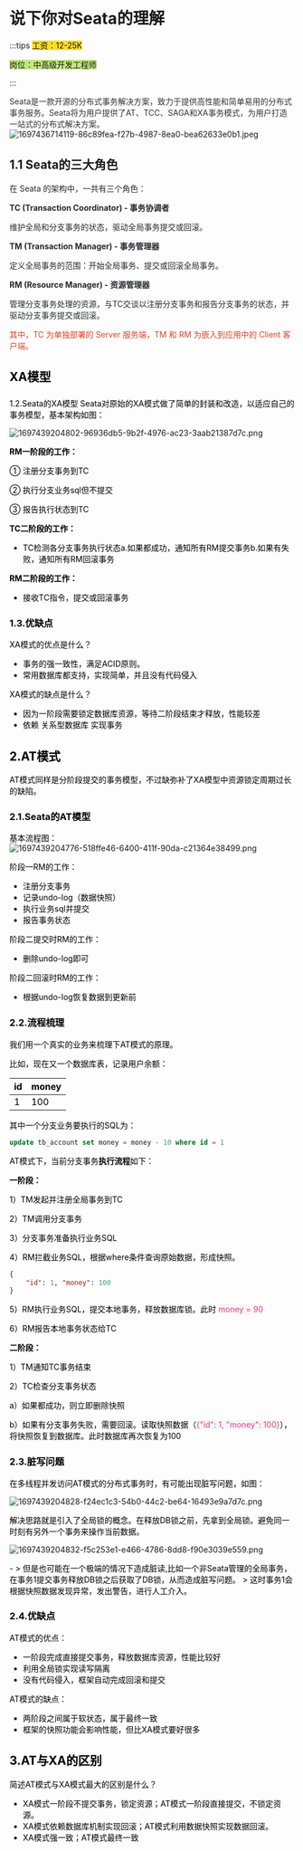 # 说下你对Seata的理解

:::tips
<font style="background-color:#FBDE28;">工资：12-25K</font>

<font style="background-color:#C1E77E;">岗位：中高级开发工程师</font>

:::

<font style="background-color:#C1E77E;"></font>

<font style="color:rgb(51, 51, 51);">Seata是一款开源的分布式事务解决方案，致力于提供高性能和简单易用的分布式事务服务。Seata将为用户提供了AT、TCC、SAGA和XA事务模式，为用户打造一站式的分布式解决方案。</font>![1697436714119-86c89fea-f27b-4987-8ea0-bea62633e0b1.jpeg](./img/-fne7tgBMXEHczUA/1697436714119-86c89fea-f27b-4987-8ea0-bea62633e0b1-157248.jpeg)

##

## 1.1 Seata的三大角色

<font style="color:rgb(36, 41, 46);">在 Seata 的架构中，一共有三个角色：</font>

**<font style="color:rgb(36, 41, 46);">TC (Transaction Coordinator) - 事务协调者</font>**

<font style="color:rgb(36, 41, 46);">维护全局和分支事务的状态，驱动全局事务提交或回滚。</font>

**<font style="color:rgb(36, 41, 46);">TM (Transaction Manager) - 事务管理器</font>**

<font style="color:rgb(36, 41, 46);">定义全局事务的范围：开始全局事务、提交或回滚全局事务。</font>

**<font style="color:rgb(36, 41, 46);">RM (Resource Manager) - 资源管理器</font>**

<font style="color:rgb(36, 41, 46);">管理分支事务处理的资源，与TC交谈以注册分支事务和报告分支事务的状态，并驱动分支事务提交或回滚。</font>

<font style="color:rgb(223, 64, 42);">其中，TC 为单独部署的 Server 服务端，TM 和 RM 为嵌入到应用中的 Client 客户端。</font>

## <font style="color:rgb(0, 0, 0);">XA模型</font>

### <font style="color:rgb(0, 0, 0);">  

</font><font style="color:rgb(0, 0, 0);">1.2.Seata的XA模型</font>
<font style="color:rgb(0, 0, 0);">Seata对原始的XA模式做了简单的封装和改造，以适应自己的事务模型，基本架构如图：</font>

![1697439204802-96936db5-9b2f-4976-ac23-3aab21387d7c.png](./img/-fne7tgBMXEHczUA/1697439204802-96936db5-9b2f-4976-ac23-3aab21387d7c-596419.png)

**<font style="color:rgb(0, 0, 0);">RM一阶段的工作：</font>**

<font style="color:rgb(0, 0, 0);">① 注册分支事务到TC</font>

<font style="color:rgb(0, 0, 0);">② 执行分支业务sql但不提交</font>

<font style="color:rgb(0, 0, 0);">③ 报告执行状态到TC</font>

**<font style="color:rgb(0, 0, 0);">TC二阶段的工作：</font>**

+ <font style="color:rgb(0, 0, 0);">TC检测各分支事务执行状态</font><font style="color:rgb(0, 0, 0);">a.如果都成功，通知所有RM提交事务</font><font style="color:rgb(0, 0, 0);">b.如果有失败，通知所有RM回滚事务</font>

**<font style="color:rgb(0, 0, 0);">RM二阶段的工作：</font>**

+ <font style="color:rgb(0, 0, 0);">接收TC指令，提交或回滚事务</font>

### <font style="color:rgb(0, 0, 0);">1.3.优缺点</font>

<font style="color:rgb(0, 0, 0);">XA模式的优点是什么？</font>

+ <font style="color:rgb(0, 0, 0);">事务的强一致性，满足ACID原则。</font>
+ <font style="color:rgb(0, 0, 0);">常用数据库都支持，实现简单，并且没有代码侵入</font>

<font style="color:rgb(0, 0, 0);">XA模式的缺点是什么？</font>

+ <font style="color:rgb(0, 0, 0);">因为一阶段需要锁定数据库资源，等待二阶段结束才释放，性能较差</font>
+ <font style="color:rgb(0, 0, 0);">依赖 关系型数据库 实现事务</font>

## <font style="color:rgb(0, 0, 0);">2.AT模式</font>

<font style="color:rgb(0, 0, 0);">AT模式同样是分阶段提交的事务模型，不过缺弥补了XA模型中资源锁定周期过长的缺陷。</font>

### <font style="color:rgb(0, 0, 0);">2.1.Seata的AT模型</font>

<font style="color:rgb(0, 0, 0);">基本流程图：  
</font>![1697439204776-518ffe46-6400-411f-90da-c21364e38499.png](./img/-fne7tgBMXEHczUA/1697439204776-518ffe46-6400-411f-90da-c21364e38499-528040.png)

<font style="color:rgb(0, 0, 0);">阶段一RM的工作：</font>

+ <font style="color:rgb(0, 0, 0);">注册分支事务</font>
+ <font style="color:rgb(0, 0, 0);">记录undo-log（数据快照）</font>
+ <font style="color:rgb(0, 0, 0);">执行业务sql并提交</font>
+ <font style="color:rgb(0, 0, 0);">报告事务状态</font>

<font style="color:rgb(0, 0, 0);">阶段二提交时RM的工作：</font>

+ <font style="color:rgb(0, 0, 0);">删除undo-log即可</font>

<font style="color:rgb(0, 0, 0);">阶段二回滚时RM的工作：</font>

+ <font style="color:rgb(0, 0, 0);">根据undo-log恢复数据到更新前</font>

### <font style="color:rgb(0, 0, 0);">2.2.流程梳理</font>

<font style="color:rgb(0, 0, 0);">我们用一个真实的业务来梳理下AT模式的原理。</font>

<font style="color:rgb(0, 0, 0);">比如，现在又一个数据库表，记录用户余额：</font>

| **<font style="color:rgb(0, 0, 0);">id</font>** | **<font style="color:rgb(0, 0, 0);">money</font>** |
| :--- | :--- |
| <font style="color:rgb(0, 0, 0);">1</font> | <font style="color:rgb(0, 0, 0);">100</font> |

<font style="color:rgb(0, 0, 0);">其中一个分支业务要执行的SQL为：</font>

```sql
update tb_account set money = money - 10 where id = 1
```

<font style="color:rgb(0, 0, 0);">AT模式下，当前分支事务</font>**<font style="color:rgb(0, 0, 0);">执行流程</font>**<font style="color:rgb(0, 0, 0);">如下：</font>

**<font style="color:rgb(0, 0, 0);">一阶段：</font>**

<font style="color:rgb(0, 0, 0);">1）TM发起并注册全局事务到TC</font>

<font style="color:rgb(0, 0, 0);">2）TM调用分支事务</font>

<font style="color:rgb(0, 0, 0);">3）分支事务准备执行业务SQL</font>

<font style="color:rgb(0, 0, 0);">4）RM拦截业务SQL，根据where条件查询原始数据，形成快照。</font>

```json
{
    "id": 1, "money": 100
}
```

<font style="color:rgb(0, 0, 0);">5）RM执行业务SQL，提交本地事务，释放数据库锁。此时</font><font style="color:rgb(0, 0, 0);"> </font><font style="color:rgb(232, 62, 140);background-color:rgb(246, 246, 246);">money = 90</font>

<font style="color:rgb(0, 0, 0);">6）RM报告本地事务状态给TC</font>

**<font style="color:rgb(0, 0, 0);">二阶段：</font>**

<font style="color:rgb(0, 0, 0);">1）TM通知TC事务结束</font>

<font style="color:rgb(0, 0, 0);">2）TC检查分支事务状态</font>

<font style="color:rgb(0, 0, 0);">a）如果都成功，则立即删除快照</font>

<font style="color:rgb(0, 0, 0);">b）如果有分支事务失败，需要回滚。读取快照数据（</font><font style="color:rgb(232, 62, 140);background-color:rgb(246, 246, 246);">{"id": 1, "money": 100}</font><font style="color:rgb(0, 0, 0);">），将快照恢复到数据库。此时数据库再次恢复为100</font>

### <font style="color:rgb(0, 0, 0);">2.3.脏写问题</font>

<font style="color:rgb(0, 0, 0);">在多线程并发访问AT模式的分布式事务时，有可能出现脏写问题，如图：</font>

![1697439204828-f24ec1c3-54b0-44c2-be64-16493e9a7d7c.png](./img/-fne7tgBMXEHczUA/1697439204828-f24ec1c3-54b0-44c2-be64-16493e9a7d7c-121388.png)

<font style="color:rgb(0, 0, 0);">解决思路就是引入了全局锁的概念。在释放DB锁之前，先拿到全局锁。避免同一时刻有另外一个事务来操作当前数据。</font>

![1697439204832-f5c253e1-e466-4786-8dd8-f90e3039e559.png](./img/-fne7tgBMXEHczUA/1697439204832-f5c253e1-e466-4786-8dd8-f90e3039e559-664883.png)

<font style="color:rgb(0, 0, 0);">- > 但是也可能在一个极端的情况下造成脏读,比如一个非Seata管理的全局事务，在事务1提交事务释放DB锁之后获取了DB锁，从而造成脏写问题。 > 这时事务1会根据快照数据发现异常，发出警告，进行人工介入。</font>  

### <font style="color:rgb(0, 0, 0);">2.4.优缺点</font>

<font style="color:rgb(0, 0, 0);">AT模式的优点：</font>

+ <font style="color:rgb(0, 0, 0);">一阶段完成直接提交事务，释放数据库资源，性能比较好</font>
+ <font style="color:rgb(0, 0, 0);">利用全局锁实现读写隔离</font>
+ <font style="color:rgb(0, 0, 0);">没有代码侵入，框架自动完成回滚和提交</font>

<font style="color:rgb(0, 0, 0);">AT模式的缺点：</font>

+ <font style="color:rgb(0, 0, 0);">两阶段之间属于软状态，属于最终一致</font>
+ <font style="color:rgb(0, 0, 0);">框架的快照功能会影响性能，但比XA模式要好很多</font>

## <font style="color:rgb(0, 0, 0);">3.AT与XA的区别</font>

<font style="color:rgb(0, 0, 0);">简述AT模式与XA模式最大的区别是什么？</font>

+ <font style="color:rgb(0, 0, 0);">XA模式一阶段不提交事务，锁定资源；AT模式一阶段直接提交，不锁定资源。</font>
+ <font style="color:rgb(0, 0, 0);">XA模式依赖数据库机制实现回滚；AT模式利用数据快照实现数据回滚。</font>
+ <font style="color:rgb(0, 0, 0);">XA模式强一致；AT模式最终一致</font>
